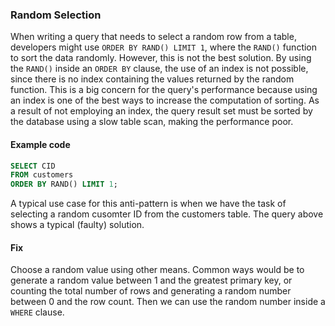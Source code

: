 ### Random Selection

When writing a query that needs to select a random row from a table, developers might use `ORDER BY RAND() LIMIT 1`, where the `RAND()` function to sort the data randomly. However, this is not the best solution. By using the `RAND()` inside an `ORDER BY` clause, the use of an index is not possible, since there is no index containing the values returned by the random function. This is a big concern for the query's performance because using an index is one of the best ways to increase the computation of sorting. As a result of not employing an index, the query result set must be sorted by the database using a slow table scan, making the performance poor.

#### Example code

```SQL
SELECT CID
FROM customers
ORDER BY RAND() LIMIT 1;
```

A typical use case for this anti-pattern is when we have the task of selecting a random cusomter ID from the customers table. The query above shows a typical (faulty) solution.

#### Fix

Choose a random value using other means. Common ways would be to generate a random value between 1 and the greatest primary key, or counting the total number of rows and generating a random number between 0 and the row count. Then we can use the random number inside a `WHERE` clause.
